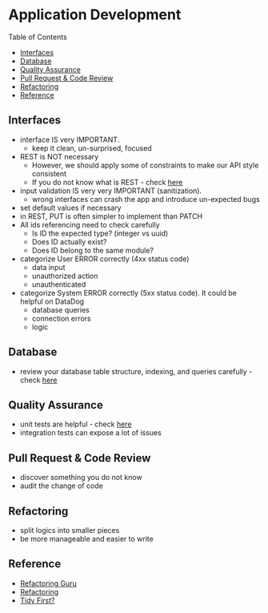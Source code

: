 # Application Development <!-- omit in toc -->

Table of Contents

- [Interfaces](#interfaces)
- [Database](#database)
- [Quality Assurance](#quality-assurance)
- [Pull Request \& Code Review](#pull-request--code-review)
- [Refactoring](#refactoring)
- [Reference](#reference)

## Interfaces

- interface IS very IMPORTANT.
  - keep it clean, un-surprised, focused
- REST is NOT necessary
  - However, we should apply some of constraints to make our API style consistent
  - If you do not know what is REST - check [here](../what-we-share/rest-api.md)
- input validation IS very very IMPORTANT (sanitization).
  - wrong interfaces can crash the app and introduce un-expected bugs
- set default values if necessary
- in REST, PUT is often simpler to implement than PATCH
- All ids referencing need to check carefully
  - Is ID the expected type? (integer vs uuid)
  - Does ID actually exist?
  - Does ID belong to the same module?
- categorize User ERROR correctly (4xx status code)
  - data input
  - unauthorized action
  - unauthenticated
- categorize System ERROR correctly (5xx status code). It could be helpful on DataDog
  - database queries
  - connection errors
  - logic

## Database

- review your database table structure, indexing, and queries carefully - check [here](database-design.md)

## Quality Assurance

- unit tests are helpful - check [here](dev-testing.md)
- integration tests can expose a lot of issues

## Pull Request & Code Review

- discover something you do not know
- audit the change of code

## Refactoring

- split logics into smaller pieces
- be more manageable and easier to write

## Reference

- [Refactoring Guru](https://refactoring.guru "https://refactoring.guru")
- [Refactoring](https://martinfowler.com/books/refactoring.html "https://martinfowler.com/books/refactoring.html")
- [Tidy First?](https://www.oreilly.com/library/view/tidy-first/9781098151232 "https://www.oreilly.com/library/view/tidy-first/9781098151232")
